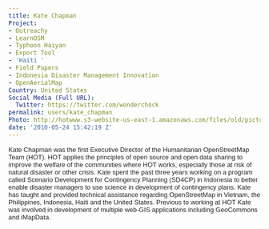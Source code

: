 ```yaml
---
title: Kate Chapman
Project:
- Outreachy
- LearnOSM
- Typhoon Haiyan
- Export Tool
- 'Haiti '
- Field Papers
- Indonesia Disaster Management Innovation
- OpenAerialMap
Country: United States
Social Media (Full URL):
  Twitter: https://twitter.com/wonderchock
permalink: users/kate_chapman
Photo: http://hotwww.s3-website-us-east-1.amazonaws.com/files/old/pictures/picture-5-1412307645.jpg
date: '2010-05-24 15:42:19 Z'
---
```

<p><span style="color: #222222; font-family: arial, sans-serif; font-size: 13px; line-height: normal;">Kate Chapman was the first Executive Director of the Humanitarian OpenStreetMap Team (HOT). HOT applies the principles of open source and open data sharing to improve the welfare of the communities where HOT works, especially those at risk of natural disaster or other crisis. Kate spent the past three years working on a program called Scenario Development for Contingency Planning (SD4CP) in Indonesia to better enable disaster managers to use science in development of contingency plans. Kate has taught and provided technical assistance regarding OpenStreetMap in Vietnam, the Philippines, Indonesia, Haiti and the United States. Previous to working at HOT Kate was involved in development of multiple web-GIS applications including GeoCommons and iMapData.</span></p>
